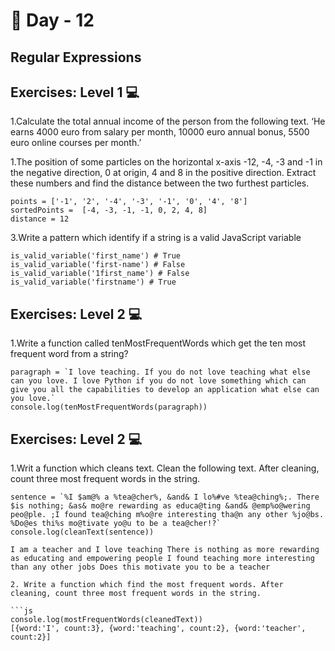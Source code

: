 # 🔖 Day - 12

## Regular Expressions

## Exercises: Level 1 💻


1.Calculate the total annual income of the person from the following text. ‘He earns 4000 euro from salary per month, 10000 euro annual bonus, 5500 euro online courses per month.’

1.The position of some particles on the horizontal x-axis -12, -4, -3 and -1 in the negative direction, 0 at origin, 4 and 8 in the positive direction. Extract these numbers and find the distance between the two furthest particles.

    points = ['-1', '2', '-4', '-3', '-1', '0', '4', '8']
    sortedPoints =  [-4, -3, -1, -1, 0, 2, 4, 8]
    distance = 12

3.Write a pattern which identify if a string is a valid JavaScript variable

    is_valid_variable('first_name') # True
    is_valid_variable('first-name') # False
    is_valid_variable('1first_name') # False
    is_valid_variable('firstname') # True


## Exercises: Level 2 💻

1.Write a function called tenMostFrequentWords which get the ten most frequent word from a string?

    paragraph = `I love teaching. If you do not love teaching what else can you love. I love Python if you do not love something which can give you all the capabilities to develop an application what else can you love.`
    console.log(tenMostFrequentWords(paragraph))



## Exercises: Level 2 💻


1.Writ a function which cleans text. Clean the following text. After cleaning, count three most frequent words in the string.

    sentence = `%I $am@% a %tea@cher%, &and& I lo%#ve %tea@ching%;. There $is nothing; &as& mo@re rewarding as educa@ting &and& @emp%o@wering peo@ple. ;I found tea@ching m%o@re interesting tha@n any other %jo@bs. %Do@es thi%s mo@tivate yo@u to be a tea@cher!?`
    console.log(cleanText(sentence))

    I am a teacher and I love teaching There is nothing as more rewarding as educating and empowering people I found teaching more interesting than any other jobs Does this motivate you to be a teacher
 ```
2. Write a function which find the most frequent words. After cleaning, count three most frequent words in the string.

```js
 console.log(mostFrequentWords(cleanedText))
 [{word:'I', count:3}, {word:'teaching', count:2}, {word:'teacher', count:2}]
